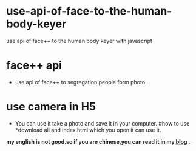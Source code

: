 
 # use-api-of-face-to-the-human-body-keyer
use api of face++ to  the human body keyer with javascript
# face++ api
* use api of face++ to segregation people form photo.
# use camera in H5
* You can use it take a photo and save it in your computer.
#how to use
*download all and index.html which you open it can use it.

**my english is not good.so if you are chinese,you can read it in my [blog](https://blog.csdn.net/gdutRex/article/details/80294447)  .**
